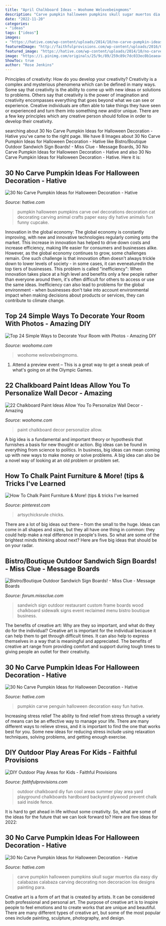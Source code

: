 ```yaml
---
title: "April Chalkboard Ideas ~ Woohome Welovebeingmoms"
description: "Carve pumpkin halloween pumpkins skull sugar muertos dia easy diy calabazas calabaza carving decorating non decoracion los designs painting para"
date: "2022-11-20"
categories:
- "ideas"
tags: ["ideas"]
images:
- "https://hative.com/wp-content/uploads/2014/10/no-carve-pumpkin-ideas/25-owl-pumpkin.jpg"
featuredImage: "http://faithfulprovisions.com/wp-content/uploads/2016/03/14401369-17808720-thumbnail.jpg"
featured_image: "https://hative.com/wp-content/uploads/2014/10/no-carve-pumpkin-ideas/21-sugar-skull-no-carve-pumpkins.jpg"
image: "https://i.pinimg.com/originals/25/9c/89/259c89c7dc033ec0b1eaeac63f82382f.png"
ShowToc: true
author: "Rose Jenkins"
---
```



Principles of creativity: How do you develop your creativity?
Creativity is a complex and mysterious phenomena which can be defined in many ways. Some say that creativity is the ability to come up with new ideas or solutions to problems. Others say that creativity is the power of imagination and creativity encompasses everything that goes beyond what we can see or experience. Creative individuals are often able to take things they have seen or experienced and turn them into something new and/or unique. There are a few key principles which any creative person should follow in order to develop their creativity.

	

		
searching about 30 No Carve Pumpkin Ideas for Halloween Decoration - Hative you've came to the right page. We have 8 Images about 30 No Carve Pumpkin Ideas for Halloween Decoration - Hative like Bistro/Boutique Outdoor Sandwich Sign Boards! - Miss Clue - Message Boards, 30 No Carve Pumpkin Ideas for Halloween Decoration - Hative and also 30 No Carve Pumpkin Ideas for Halloween Decoration - Hative. Here it is:
		
    
## 30 No Carve Pumpkin Ideas For Halloween Decoration - Hative

<img loading=lazy src="https://hative.com/wp-content/uploads/2014/10/no-carve-pumpkin-ideas/25-owl-pumpkin.jpg" onerror="this.onerror=null;this.src='https://tse1.mm.bing.net/th?id=OIP.3lpwoPyp6j0k9ZKYThrHVQHaJ4&amp;pid=15.1';" alt="30 No Carve Pumpkin Ideas for Halloween Decoration - Hative">

_Source: hative.com_

>pumpkin halloween pumpkins carve owl decorations decoration cat decorating carving animal crafts paper easy diy hative animals fun funny cupcake. 

	

Innovation in the global economy:
The global economy is constantly improving, with new and innovative technologies regularly coming onto the market. This increase in innovation has helped to drive down costs and increase efficiency, making life easier for consumers and businesses alike. However, as the global economy continues to grow, some challenges remain. One such challenge is that innovation often doesn't always trickle down to lower levels of society - in some cases, it can eveneaturedin the top tiers of businesses. This problem is called "inefficiency": When innovation takes place at a high level and benefits only a few people rather than everyone around them, it's often difficult for others to access or use the same ideas. Inefficiency can also lead to problems for the global environment - when businesses don't take into account environmental impact when making decisions about products or services, they can contribute to climate change.

    
## Top 24 Simple Ways To Decorate Your Room With Photos - Amazing DIY

<img loading=lazy src="https://www.woohome.com/wp-content/uploads/2015/02/photo-decor-woohome-18.jpg" onerror="this.onerror=null;this.src='https://tse1.mm.bing.net/th?id=OIP.KQL7hglpElxrjUWjT-BFGAHaLG&amp;pid=15.1';" alt="Top 24 Simple Ways to Decorate Your Room with Photos - Amazing DIY">

_Source: woohome.com_

>woohome welovebeingmoms. 

	

1. Attend a preview event – This is a great way to get a sneak peak of what's going on at the Olympic Games.

    
## 22 Chalkboard Paint Ideas Allow You To Personalize Wall Decor - Amazing

<img loading=lazy src="http://www.woohome.com/wp-content/uploads/2013/08/Chalkboard-Paint-Ideas-08-2.jpg" onerror="this.onerror=null;this.src='https://tse2.mm.bing.net/th?id=OIP.cUwkMZIo2ngP0OpnracqNgHaLH&amp;pid=15.1';" alt="22 Chalkboard Paint Ideas Allow You To Personalize Wall Decor - Amazing">

_Source: woohome.com_

>paint chalkboard decor personalize allow. 

	

A big idea is a fundamental and important theory or hypothesis that furnishes a basis for new thought or action. Big ideas can be found in everything from science to politics. In business, big ideas can mean coming up with new ways to make money or solve problems. A big idea can also be a novel way of looking at an old problem or problem set.

    
## How To Chalk Paint Furniture &amp; More! (tips &amp; Tricks I&#039;ve Learned

<img loading=lazy src="https://i.pinimg.com/originals/25/9c/89/259c89c7dc033ec0b1eaeac63f82382f.png" onerror="this.onerror=null;this.src='https://tse2.mm.bing.net/th?id=OIP.Hqy9mYRRkYGCK59IjskcewHaMl&amp;pid=15.1';" alt="How To Chalk Paint Furniture &amp; More! (tips &amp; tricks I&#039;ve learned">

_Source: pinterest.com_

>artsychicksrule chicks. 

	

There are a lot of big ideas out there – from the small to the huge. Ideas can come in all shapes and sizes, but they all have one thing in common: they could help make a real difference in people's lives. So what are some of the brightest minds thinking about next? Here are five big ideas that should be on your radar.

    
## Bistro/Boutique Outdoor Sandwich Sign Boards! - Miss Clue - Message Boards

<img loading=lazy src="http://forum.missclue.com/uploads/imageupload/127/15CX1JA3P5KI.jpg" onerror="this.onerror=null;this.src='https://tse4.mm.bing.net/th?id=OIP.Si5QwIWcevI8mCAi-6OERgHaJ4&amp;pid=15.1';" alt="Bistro/Boutique Outdoor Sandwich Sign Boards! - Miss Clue - Message Boards">

_Source: forum.missclue.com_

>sandwich sign outdoor restaurant custom frame boards wood chalkboard sidewalk signs event reclaimed menu bistro boutique business. 

	

The benefits of creative art: Why are they so important, and what do they do for the individual?
Creative art is important for the individual because it can help them to get through difficult times. It can also help to express themselves in a way that is meaningful and appreciated. The benefits of creative art range from providing comfort and support during tough times to giving people an outlet for their creativity.

    
## 30 No Carve Pumpkin Ideas For Halloween Decoration - Hative

<img loading=lazy src="https://hative.com/wp-content/uploads/2014/10/no-carve-pumpkin-ideas/11-penguin-pumpkin.jpg" onerror="this.onerror=null;this.src='https://tse4.mm.bing.net/th?id=OIP.wMhHBHLbB7E_gTUw7f8n1gHaH9&amp;pid=15.1';" alt="30 No Carve Pumpkin Ideas for Halloween Decoration - Hative">

_Source: hative.com_

>pumpkin carve penguin halloween decoration easy fun hative. 

	

Increasing stress relief
The ability to find relief from stress through a variety of means can be an effective way to manage your life. There are many different ways to relieve stress, and it is important to find the one that works best for you. Some new ideas for reducing stress include using relaxation techniques, solving problems, and getting enough exercise.

    
## DIY Outdoor Play Areas For Kids - Faithful Provisions

<img loading=lazy src="http://faithfulprovisions.com/wp-content/uploads/2016/03/14401369-17808720-thumbnail.jpg" onerror="this.onerror=null;this.src='https://tse4.mm.bing.net/th?id=OIP.lAg4vO1ZzTzvvPfMoz4NWwHaFj&amp;pid=15.1';" alt="DIY Outdoor Play Areas for Kids - Faithful Provisions">

_Source: faithfulprovisions.com_

>outdoor chalkboard diy fun cool areas summer play area yard playground chalkboards hardboard backyard plywood prevent chalk said inside fence. 

	

It is hard to get ahead in life without some creativity. So, what are some of the ideas for the future that we can look forward to? Here are five ideas for 2022: 

    
## 30 No Carve Pumpkin Ideas For Halloween Decoration - Hative

<img loading=lazy src="https://hative.com/wp-content/uploads/2014/10/no-carve-pumpkin-ideas/21-sugar-skull-no-carve-pumpkins.jpg" onerror="this.onerror=null;this.src='https://tse3.mm.bing.net/th?id=OIP.wE3BeILUyYpLGM7nxJmLwgHaIw&amp;pid=15.1';" alt="30 No Carve Pumpkin Ideas for Halloween Decoration - Hative">

_Source: hative.com_

>carve pumpkin halloween pumpkins skull sugar muertos dia easy diy calabazas calabaza carving decorating non decoracion los designs painting para. 

	

Creative art is a form of art that is created by artists. It can be considered both professional and personal art. The purpose of creative art is to inspire people to feel emotions and to create works that are unique and beautiful. There are many different types of creative art, but some of the most popular ones include painting, sculpture, photography, and design.

